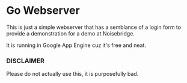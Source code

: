 # Go Webserver
This is just a simple webserver that has a semblance of a login form to provide a demonstration for a demo at Noisebridge. 

It is running in Google App Engine cuz it's free and neat.
### DISCLAIMER
Please do not actually use this, it is purposefully bad.
